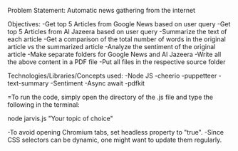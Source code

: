 Problem Statement:
Automatic news gathering from the internet

Objectives:
-Get top 5 Articles from Google News based on user query
-Get top 5 Articles from Al Jazeera based on user query
-Summarize the text of each article
-Get a comparison of the total number of words in the original article vs the summarized article
-Analyze the sentiment of the original article
-Make separate folders for Google News and Al Jazeera
-Write all the above content in a PDF file
-Put all files in the respective source folder

Technologies/Libraries/Concepts used:
-Node JS
-cheerio
-puppetteer
-text-summary
-Sentiment
-Async await
-pdfkit

=To run the code, simply open the directory of the .js file and type the following in the terminal:

node jarvis.js "Your topic of choice"

-To avoid opening Chromium tabs, set headless property to "true".
-Since CSS selectors can be dynamic, one might want to update them regularly.
